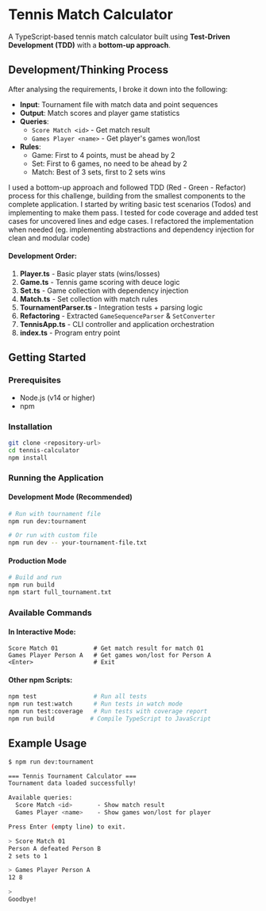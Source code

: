 # Tennis Match Calculator

A TypeScript-based tennis match calculator built using **Test-Driven Development (TDD)** with a **bottom-up approach**.

## Development/Thinking Process

After analysing the requirements, I broke it down into the following:

- **Input**: Tournament file with match data and point sequences
- **Output**: Match scores and player game statistics
- **Queries**:
  - `Score Match <id>` - Get match result
  - `Games Player <name>` - Get player's games won/lost
- **Rules**:
  - Game: First to 4 points, must be ahead by 2
  - Set: First to 6 games, no need to be ahead by 2
  - Match: Best of 3 sets, first to 2 sets wins

I used a bottom-up approach and followed TDD (Red - Green - Refactor) process for this challenge, building from the smallest components to the complete application. I started by writing basic test scenarios (Todos) and implementing to make them pass. I tested for code coverage and added test cases for uncovered lines and edge cases. I refactored the implementation when needed (eg. implementing abstractions and dependency injection for clean and modular code)

#### Development Order:

1. **Player.ts** - Basic player stats (wins/losses)
2. **Game.ts** - Tennis game scoring with deuce logic
3. **Set.ts** - Game collection with dependency injection
4. **Match.ts** - Set collection with match rules
5. **TournamentParser.ts** - Integration tests + parsing logic
6. **Refactoring** - Extracted `GameSequenceParser` & `SetConverter`
7. **TennisApp.ts** - CLI controller and application orchestration
8. **index.ts** - Program entry point

## Getting Started

### Prerequisites

- Node.js (v14 or higher)
- npm

### Installation

```bash
git clone <repository-url>
cd tennis-calculator
npm install
```

### Running the Application

#### Development Mode (Recommended)

```bash
# Run with tournament file
npm run dev:tournament

# Or run with custom file
npm run dev -- your-tournament-file.txt
```

#### Production Mode

```bash
# Build and run
npm run build
npm start full_tournament.txt
```

### Available Commands

#### In Interactive Mode:

```
Score Match 01          # Get match result for match 01
Games Player Person A   # Get games won/lost for Person A
<Enter>                 # Exit
```

#### Other npm Scripts:

```bash
npm test                # Run all tests
npm run test:watch      # Run tests in watch mode
npm run test:coverage   # Run tests with coverage report
npm run build          # Compile TypeScript to JavaScript
```

## Example Usage

```bash
$ npm run dev:tournament

=== Tennis Tournament Calculator ===
Tournament data loaded successfully!

Available queries:
  Score Match <id>       - Show match result
  Games Player <name>    - Show games won/lost for player

Press Enter (empty line) to exit.

> Score Match 01
Person A defeated Person B
2 sets to 1

> Games Player Person A
12 8

>
Goodbye!
```
